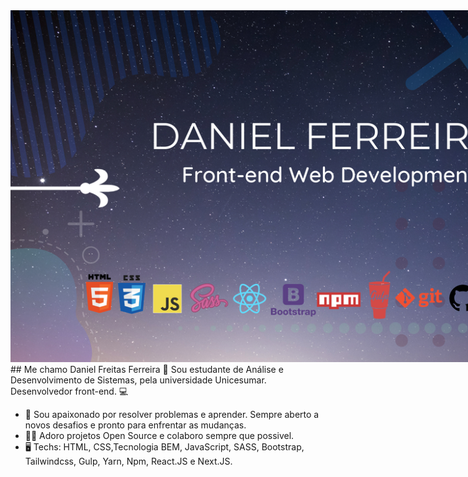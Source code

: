 <div style="width: 1000px;">
  <img src="./capa/banner.png"/>
</div>
## Me chamo Daniel Freitas Ferreira 👋
Sou estudante de Análise e Desenvolvimento de Sistemas, pela universidade Unicesumar. 
Desenvolvedor front-end. 💻

- 🚀 Sou apaixonado por resolver problemas e aprender. Sempre aberto a novos desafios e pronto para enfrentar as mudanças.
- 🙌🏻 Adoro projetos Open Source e colaboro sempre que possivel.
- 🖥 Techs: HTML, CSS,Tecnologia BEM, JavaScript, SASS, Bootstrap, Tailwindcss, Gulp, Yarn, Npm, React.JS e Next.JS.
